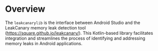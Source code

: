 # Overview

The `leakcanarylib` is the interface between Android Studio and the
LeakCanary memory leak detection tool (https://square.github.io/leakcanary/).
This Kotlin-based library facilitates integration and streamlines the process
of identifying and addressing memory leaks in Android applications.
